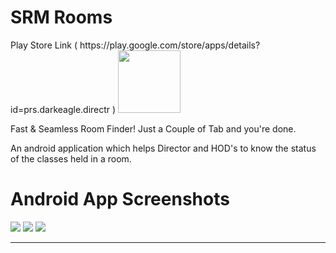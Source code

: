 
<h1>SRM Rooms</h1>
Play Store Link ( https://play.google.com/store/apps/details?id=prs.darkeagle.directr )

<img width="100px" height="100px" src="https://lh3.googleusercontent.com/G6B8jYT6ZG4DT3q1PN7Nd-ZWnQqvHdwjSn48pO45zl-3HrkyKU6PJFood6CmWjLapQ=w300-rw" />

Fast & Seamless Room Finder!
Just a Couple of Tab and you're done.

An android application which helps Director and HOD's to know the status of the classes held in a room.

<h1>Android App Screenshots</h1>
<img src="https://lh3.googleusercontent.com/zTnAq7FTVxTQK1AUpZng9KrzEQsL9EILzICBTl1Y9AV5JY9Kvs79pXe3AeFahNn8yyGG=h310-rw" />

<img src="https://lh3.googleusercontent.com/GKXdSG6esPjn6OK_UXnE8g6s-MRwis3Em-zTjOiz4dXy9aYYfcfI8CJEpR9SIDQriReZ=h310-rw" />

<img src="https://lh3.googleusercontent.com/bbwzn7T-AdRBbFVqaNqe1BTxO7_1cdlB8pwoCOCbWx5V6qTtbt6xNt3VnKS_e962lA=h310-rw" />

<hr>


